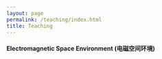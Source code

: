 ```yaml
---
layout: page
permalink: /teaching/index.html
title: Teaching
---
```


#### Electromagnetic Space Environment (电磁空间环境)






